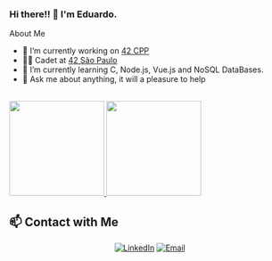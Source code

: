 ### Hi there!! 👋 I'm Eduardo. 

About Me

- 🔭 I’m currently working on [42 CPP](https://github.com/mndss/42_CPP)
- 👨‍🎓 Cadet at [42 São Paulo](https://www.42sp.org.br/)
- 🌱 I’m currently learning C, Node.js, Vue.js and NoSQL DataBases.
- 💬 Ask me about anything, it will a pleasure to help

<br/>

<a href="https://github.com/dumendes99">
  <img height="170em" src="https://github-readme-stats.vercel.app/api?username=mndss&theme=tokyonight&show_icons=true" />
  <img height="170em" src="https://github-readme-stats.vercel.app/api/top-langs/?username=mndss&theme=tokyonight&layout=compact" />
</a>

## 📫 Contact with Me
<p align="center">
<a href="https://www.linkedin.com/in/eduardo-lima-mendes-652a52213/"><img alt="LinkedIn" src="https://img.shields.io/badge/LinkedIn-0077B5?style=for-the-badge&logo=linkedin&logoColor=white"></a>
<a href="mailto:eduardomendes.dev@gmail.com"><img alt="Email" src="https://img.shields.io/badge/Gmail-D14836?style=for-the-badge&logo=gmail&logoColor=white"></a>
</p>
